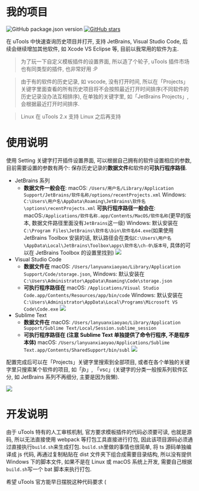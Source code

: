 # 我的项目

![GitHub package.json version](https://img.shields.io/github/package-json/v/LanyuanXiaoyao-Studio/utools-recent-projects)
[![GitHub stars](https://img.shields.io/github/stars/LanyuanXiaoyao-Studio/utools-recent-projects)](https://github.com/LanyuanXiaoyao-Studio/utools-recent-projects/stargazers)

在 uTools 中快速查询历史项目并打开, 支持 JetBrains, Visual Studio Code, 后续会继续增加其他软件, 如 Xcode VS Eclipse 等, 目前以我常用的软件为主.

> 为了玩一下自定义模板插件的设置界面, 所以造了个轮子, uTools 插件市场也有同类型的插件, 也非常好用 :P

> 由于有的软件的历史记录, 如 vscode, 没有打开时间, 所以在「Projects」关键字里面查看的所有历史项目将不会按照最近打开时间排序(不同软件的历史记录没办法互相排序), 在单独的关键字里, 如「JetBrains Projects」, 会根据最近打开时间排序.

> Linux 在 uTools 2.x 支持 Linux 之后再支持

# 使用说明

使用 Setting 关键字打开插件设置界面, 可以根据自己拥有的软件设置相应的参数, 目前需要设置的参数有两个: 保存历史记录的**数据文件**和软件的**可执行程序路径**.

- JetBrains 系列
    - **数据文件一般会在**:
      macOS: `/Users/用户名/Library/Application Support/JetBrains/软件名称/options/recentProjects.xml`
      Windows: `C:\Users\用户名\AppData\Roaming\JetBrains\软件名\options\recentProjects.xml`
      **可执行程序路径一般会在**:
      macOS:`/Applications/软件名称.app/Contents/MacOS/软件名称`(更早的版本, 数据文件路径里面没有`JetBrains`这一级)
      Windows: 默认安装在`C:\Program Files\JetBrains\软件名\bin\软件名64.exe`(如果使用 JetBrains Toolbox 安装的话,
      默认路径会在类似`C:\Users\用户名\AppData\Local\JetBrains\Toolbox\apps\软件名\ch-0\版本号`, 具体的可以在 JetBrains Toolbox 的设置里找到)
      ![](https://z3.ax1x.com/2021/08/04/fktJsJ.png)
- Visual Studio Code
    - **数据文件在**
      macOS: `/Users/lanyuanxiaoyao/Library/Application Support/Code/storage.json`, Windows:
      默认安装在`C:\Users\Administrator\AppData\Roaming\Code\storage.json`
    - **可执行程序路径在**
      macOS: `/Applications/Visual Studio Code.app/Contents/Resources/app/bin/code`
      Windows: 默认安装在`C:\Users\Administrator\AppData\Local\Programs\Microsoft VS Code\Code.exe`
      ![](https://z3.ax1x.com/2021/08/04/fktRot.png)
- Sublime Text
    - **数据文件在**
      macOS: `/Users/lanyuanxiaoyao/Library/Application Support/Sublime Text/Local/Session.sublime_session`
    - **可执行程序路径在 (注意 Sublime Text 单独提供了命令行程序, 不是程序本体)**
      macOS: `/Users/lanyuanxiaoyao/Applications/Sublime Text.app/Contents/SharedSupport/bin/subl`
      ![](https://z3.ax1x.com/2021/08/09/f8UijS.png)

配置完成后可以在「Projects」关键字里搜索到全部项目, 或者在各个单独的关键字里只搜索某个软件的项目, 如「jb」, 「vsc」(关键字的分类一般按系列软件区分, 如 JetBrains 系列不再细分, 主要是因为我懒).

![](https://z3.ax1x.com/2021/08/04/fkUt4x.png)

# 开发说明

由于 uTools 特有的人工审核机制, 官方要求模板插件的代码必须要可读, 也就是源码, 所以无法直接使用 webpack 等打包工具直接进行打包, 因此该项目源码必须通过直接执行`build.sh`来生成打包. `build.sh`里做的事情也很简单, 将 ts 源码单独编译成 js 代码, 再通过复制粘贴在 dist 文件夹下组合成需要目录结构, 所以没有提供 Windows 下的脚本文件, 如果不是在 Linux 或 macOS 系统上开发, 需要自己根据`build.sh`写一个 bat 脚本来执行打包.

希望 uTools 官方能早日摆脱这种代码要求 (
